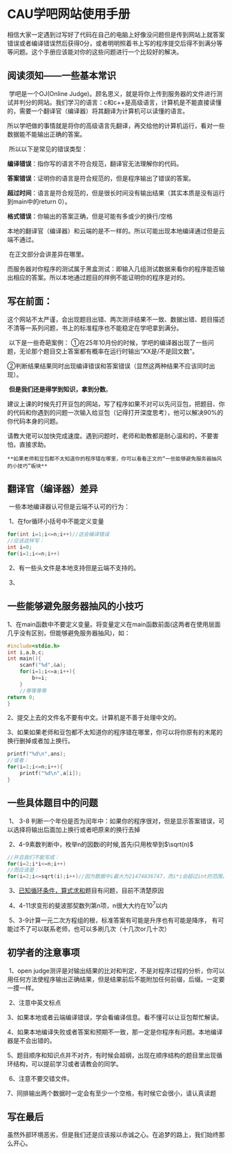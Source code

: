 # CAU学吧网站使用手册

​	相信大家一定遇到过写好了代码在自己的电脑上好像没问题但是传到网站上就答案错误或者编译错误然后获得0分，或者明明照着书上写的程序提交后得不到满分等等问题。这个手册应该能对你的这些问题进行一个比较好的解决。

## 阅读须知——一些基本常识

​	学吧是一个OJ(Online Judge)。顾名思义，就是将你上传到服务器的文件进行测试并判分的网站。我们学习的语言：c和c++是高级语言，计算机是不能直接读懂的，需要一个翻译官（编译器）将其翻译为计算机可以读懂的语言。

​	所以学吧做的事情就是将你的高级语言先翻译，再交给他的计算机运行，看对一些数据能不能输出正确的答案。

​	所以以下是常见的错误类型：

​	**编译错误**：指你写的语言不符合规范，翻译官无法理解你的代码。

​	**答案错误**：证明你的语言是符合规范的，但是程序输出了错误的答案。

​	**超过时间**：语言是符合规范的，但是很长时间没有输出结果（其实本质是没有运行到main中的return 0）。

​	**格式错误**：你输出的答案正确，但是可能有多或少的换行/空格

​	本地的翻译官（编译器）和云端的是不一样的。所以可能出现本地编译通过但是云端不通过。

​	在正文部分会讲差异在哪里。

​	而服务器对你程序的测试属于黑盒测试：即输入几组测试数据来看你的程序能否输出相应的答案。所以本地通过题目的样例不能证明你的程序是对的。

## 写在前面：

​	这个网站不太严谨，会出现题目出错、两次测评结果不一致、数据出错、题目描述不清等一系列问题，书上的标准程序也不能稳定在学吧拿到满分。

​	以下是一些奇葩案例：
​		①在25年10月份的时候，学吧的编译器出现了一些问题，无论那个题目交上答案都有概率在运行时输出“XX是/不是回文数”。

​		②判断结果结果同时出现编译错误和答案错误（显然这两种结果不应该同时出现）。

​	**但是我们还是得学到知识，拿到分数**。

​	建议上课的时候先打开豆包的网站，写了程序如果不对可以先问豆包，把题目、你的代码和你遇到的问题一次输入给豆包（记得打开深度思考），他可以解决90%的你代码本身的问题。

​	请教大佬可以加快完成速度。遇到问题时，老师和助教都是耐心温和的，不要害怕，直接求助。

 	**如果老师和豆包都不太知道你的程序错在哪里，你可以看看正文的“一些能够避免服务器抽风的小技巧”板块**

## 翻译官（编译器）差异

​	一些本地编译器认可但是云端不认可的行为：

​	1、在for循环小括号中不能定义变量

```c
for(int i=1;i<=n;i++)//这会编译错误
//应该这样写：
int i=0;
for(i=1;i<=n;i++)
```

​	2、有一些头文件是本地支持但是云端不支持的。

​	3、

## 一些能够避免服务器抽风的小技巧

1、在main函数中不要定义变量。将变量定义在main函数前面(这两者在使用层面几乎没有区别，但能够避免服务器抽风)，如：

```c
#include<stdio.h>
int i,a,b,c;
int main(){
	scanf("%d",&a);
	for(i=1;i<=a;i++){
		b+=i;
	}
	//等等等等
return 0;
}
```

2、提交上去的文件名不要有中文。计算机是不善于处理中文的。

3、如果如果老师和豆包都不太知道你的程序错在哪里，你可以将你原有的末尾的换行删掉或者加上换行。

```c++
printf("%d\n",ans);
//或者：
for(i=1;i<=n;i++){
	printf("%d\n",a[i]);
}
```




## 一些具体题目中的问题

​	1、 3-8 判断一个年份是否为闰年中：如果你的程序很对，但是显示答案错误，可以选择将输出后面加上换行或者吧原来的换行去掉

​	2、4-9素数判断中，枚举n的因数i的时候,首先i只用枚举到$\sqrt(n)$

```C
//并且我们不能写成：
for(i=2;i*i<=n;i++)
//而应该是：
for(i=2;i<=sqrt(i);i++)//因为数据中i最大为21474836747，而i*i会超过int的范围。（为什么题目不表明i的范围啊无语）
```

​	3、[已知循环条件，算式求和](https://page.cau.edu.cn/mod/assignment/view.php?id=27148)题目有问题，目前不清楚原因

​	4、4-11求变形的斐波那契数列第n项，n很大大约在$10^7$以内​


​	5、3-9计算一元二次方程组的根，标准答案有可能是升序也有可能是降序，
​		有可能过不了可以联系老师，也可以多刷几次（十几次or几十次）
​		

## 初学者的注意事项

​	1、open judge测评是对输出结果的比对和判定，不是对程序过程的分析，你可以用任何方法使程序输出正确结果，但是结果前后不能附加任何前缀，后缀。一定要一摸一样。

​	2、注意中英文标点

​	3、如果本地或者云端编译错误，学会看编译信息。看不懂可以让豆包帮忙解读。

​	4、如果本地编译失败或者答案和预期不一致，那一定是你程序有问题。本地编译器是不会出错的。

​	5、题目顺序和知识点并不对齐，有时候会超纲，出现在顺序结构的题目里出现循环结构，可以提前学习或者请教会的同学。

​	6、注意不要交错文件。

​	7、同排输出两个数据时一定会有至少一个空格，有时候它会很小，请认真读题



## 写在最后

​	虽然外部环境恶劣，但是我们还是应该报以赤诚之心。在追梦的路上，我们始终那么开心。

​	


